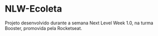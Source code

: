 # NLW-Ecoleta
Projeto desenvolvido durante a semana Next Level Week 1.0, na turma Booster, promovida pela Rocketseat.
